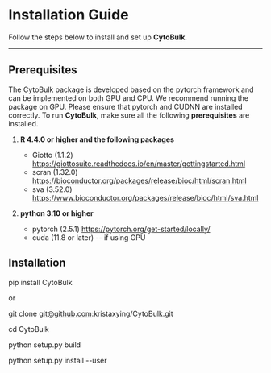 # Installation Guide

Follow the steps below to install and set up **CytoBulk**.

---

## Prerequisites

The CytoBulk package is developed based on the pytorch framework and can be implemented on both GPU and CPU. We recommend running the package on GPU. Please ensure that pytorch and CUDNN are installed correctly. To run **CytoBulk**, make sure all the following **prerequisites** are installed.

1. **R 4.4.0 or higher and the following packages**  
     - Giotto (1.1.2) <https://giottosuite.readthedocs.io/en/master/gettingstarted.html>
     - scran (1.32.0) <https://bioconductor.org/packages/release/bioc/html/scran.html>
     - sva (3.52.0) <https://www.bioconductor.org/packages/release/bioc/html/sva.html>


2. **python 3.10 or higher**
     - pytorch (2.5.1) <https://pytorch.org/get-started/locally/>
     - cuda (11.8 or later) -- if using GPU

## Installation

pip install CytoBulk

or

git clone git@github.com:kristaxying/CytoBulk.git

cd CytoBulk

python setup.py build

python setup.py install --user